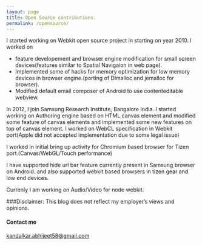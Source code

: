 ```yaml
---
layout: page
title: Open Source contributions.
permalink: /opensource/
---
```


I started working on Webkit open source project in starting on year 2010. I worked on 
- feature developement and browser engine modification for small screen devices(features similar to Spatial Navigaion in web page).
- Implemented some of hacks for memory optimization for low memory devices in browser engine.(porting of Dlmalloc and jemalloc for browser).
- Modified default email composer of Android to use contenteditable webview.

In 2012, I join Samsung Research Institute, Bangalore India.
I started working on Authoring engine based on HTML canvas element and modified some feature of canvas elements and implemented some new features on top of canvas element. I worked on WebCL specification in Webkit port(Apple did not accepted implementation due to some legal issue)

I worked in initial bring up activity for Chromium based browser for Tizen port.(Canvas/WebGL/Touch performance)

I have supported hide url bar feature currently present in Samsung browser on Android.
and also supported webkit based browsers in tizen gear and low end devices.


Currenly I am working on Audio/Video for node webkit.


###Disclaimer: This blog does not reflect my employer’s views and opinions.


#### Contact me

[kandalkar.abhijeet58@gmail.com](mailto:kandalkar.abhijeet58@gmail.com)
